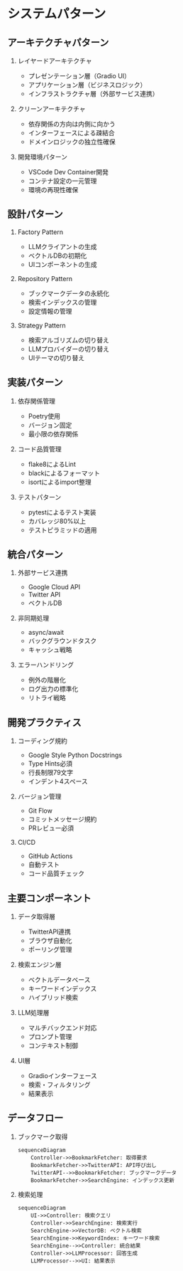 # システムパターン

## アーキテクチャパターン
1. レイヤードアーキテクチャ
   - プレゼンテーション層（Gradio UI）
   - アプリケーション層（ビジネスロジック）
   - インフラストラクチャ層（外部サービス連携）

2. クリーンアーキテクチャ
   - 依存関係の方向は内側に向かう
   - インターフェースによる疎結合
   - ドメインロジックの独立性確保

3. 開発環境パターン
   - VSCode Dev Container開発
   - コンテナ設定の一元管理
   - 環境の再現性確保

## 設計パターン
1. Factory Pattern
   - LLMクライアントの生成
   - ベクトルDBの初期化
   - UIコンポーネントの生成

2. Repository Pattern
   - ブックマークデータの永続化
   - 検索インデックスの管理
   - 設定情報の管理

3. Strategy Pattern
   - 検索アルゴリズムの切り替え
   - LLMプロバイダーの切り替え
   - UIテーマの切り替え

## 実装パターン
1. 依存関係管理
   - Poetry使用
   - バージョン固定
   - 最小限の依存関係

2. コード品質管理
   - flake8によるLint
   - blackによるフォーマット
   - isortによるimport整理

3. テストパターン
   - pytestによるテスト実装
   - カバレッジ80%以上
   - テストピラミッドの適用

## 統合パターン
1. 外部サービス連携
   - Google Cloud API
   - Twitter API
   - ベクトルDB

2. 非同期処理
   - async/await
   - バックグラウンドタスク
   - キャッシュ戦略

3. エラーハンドリング
   - 例外の階層化
   - ログ出力の標準化
   - リトライ戦略

## 開発プラクティス
1. コーディング規約
   - Google Style Python Docstrings
   - Type Hints必須
   - 行長制限79文字
   - インデント4スペース

2. バージョン管理
   - Git Flow
   - コミットメッセージ規約
   - PRレビュー必須

3. CI/CD
   - GitHub Actions
   - 自動テスト
   - コード品質チェック

## 主要コンポーネント
1. データ取得層
   - TwitterAPI連携
   - ブラウザ自動化
   - ポーリング管理

2. 検索エンジン層
   - ベクトルデータベース
   - キーワードインデックス
   - ハイブリッド検索

3. LLM処理層
   - マルチバックエンド対応
   - プロンプト管理
   - コンテキスト制御

4. UI層
   - Gradioインターフェース
   - 検索・フィルタリング
   - 結果表示

## データフロー
1. ブックマーク取得
   ```mermaid
   sequenceDiagram
       Controller->>BookmarkFetcher: 取得要求
       BookmarkFetcher->>TwitterAPI: API呼び出し
       TwitterAPI-->>BookmarkFetcher: ブックマークデータ
       BookmarkFetcher->>SearchEngine: インデックス更新
   ```

2. 検索処理
   ```mermaid
   sequenceDiagram
       UI->>Controller: 検索クエリ
       Controller->>SearchEngine: 検索実行
       SearchEngine->>VectorDB: ベクトル検索
       SearchEngine->>KeywordIndex: キーワード検索
       SearchEngine-->>Controller: 統合結果
       Controller->>LLMProcessor: 回答生成
       LLMProcessor-->>UI: 結果表示
   ``` 